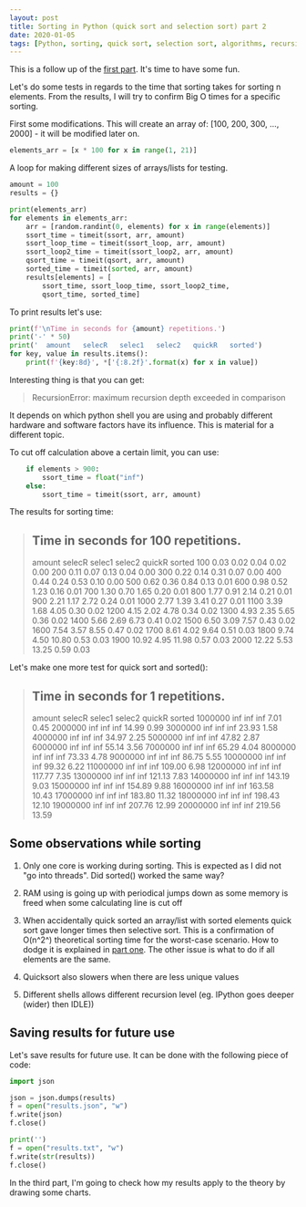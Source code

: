 ```yaml
---
layout: post
title: Sorting in Python (quick sort and selection sort) part 2 
date: 2020-01-05
tags: [Python, sorting, quick sort, selection sort, algorithms, recursion]
---
```


This is a follow up of the [first part](./sorting_with_python/). It's time to have some fun.

Let's do some tests in regards to the time that sorting takes for sorting n elements. From the results, I will try to confirm Big O times for a specific sorting.

First some modifications. This will create an array of: [100, 200, 300, ..., 2000] - it will be modified later on. 

```python
elements_arr = [x * 100 for x in range(1, 21)]
````

A loop for making different sizes of arrays/lists for testing.

```python
amount = 100
results = {}

print(elements_arr)
for elements in elements_arr:
	arr = [random.randint(0, elements) for x in range(elements)]
	ssort_time = timeit(ssort, arr, amount)
	ssort_loop_time = timeit(ssort_loop, arr, amount)
	ssort_loop2_time = timeit(ssort_loop2, arr, amount)
	qsort_time = timeit(qsort, arr, amount)
	sorted_time = timeit(sorted, arr, amount)
	results[elements] = [
		ssort_time, ssort_loop_time, ssort_loop2_time,
		qsort_time, sorted_time]
```

To print results let's use:

```python
print(f'\nTime in seconds for {amount} repetitions.')
print('-' * 50)
print('  amount   selecR   selec1   selec2   quickR   sorted')
for key, value in results.items():
	print(f'{key:8d}', *['{:8.2f}'.format(x) for x in value])
```

Interesting thing is that you can get:
> RecursionError: maximum recursion depth exceeded in comparison

It depends on which python shell you are using and probably different hardware and software factors have its influence. This is material for a different topic.

To cut off calculation above a certain limit, you can use:

```python
	if elements > 900:
		ssort_time = float("inf")
	else:
		ssort_time = timeit(ssort, arr, amount)
```

The results for sorting time:

> Time in seconds for 100 repetitions.
> --------------------------------------------------
>   amount   selecR   selec1   selec2   quickR   sorted
>      100     0.03     0.02     0.04     0.02     0.00
>      200     0.11     0.07     0.13     0.04     0.00
>      300     0.22     0.14     0.31     0.07     0.00
>      400     0.44     0.24     0.53     0.10     0.00
>      500     0.62     0.36     0.84     0.13     0.01
>      600     0.98     0.52     1.23     0.16     0.01
>      700     1.30     0.70     1.65     0.20     0.01
>      800     1.77     0.91     2.14     0.21     0.01
>      900     2.21     1.17     2.72     0.24     0.01
>     1000     2.77     1.39     3.41     0.27     0.01
>     1100     3.39     1.68     4.05     0.30     0.02
>     1200     4.15     2.02     4.78     0.34     0.02
>     1300     4.93     2.35     5.65     0.36     0.02
>     1400     5.66     2.69     6.73     0.41     0.02
>     1500     6.50     3.09     7.57     0.43     0.02
>     1600     7.54     3.57     8.55     0.47     0.02
>     1700     8.61     4.02     9.64     0.51     0.03
>     1800     9.74     4.50    10.80     0.53     0.03
>     1900    10.92     4.95    11.98     0.57     0.03
>     2000    12.22     5.53    13.25     0.59     0.03

Let's make one more test for quick sort and sorted():

> Time in seconds for 1 repetitions.
> --------------------------------------------------
>  amount   selecR   selec1   selec2   quickR   sorted
>  1000000      inf      inf      inf     7.01     0.45
>  2000000      inf      inf      inf    14.99     0.99
>  3000000      inf      inf      inf    23.93     1.58
>  4000000      inf      inf      inf    34.97     2.25
>  5000000      inf      inf      inf    47.82     2.87
>  6000000      inf      inf      inf    55.14     3.56
>  7000000      inf      inf      inf    65.29     4.04
>  8000000      inf      inf      inf    73.33     4.78
>  9000000      inf      inf      inf    86.75     5.55
> 10000000      inf      inf      inf    99.32     6.22
> 11000000      inf      inf      inf   109.00     6.98
> 12000000      inf      inf      inf   117.77     7.35
> 13000000      inf      inf      inf   121.13     7.83
> 14000000      inf      inf      inf   143.19     9.03
> 15000000      inf      inf      inf   154.89     9.88
> 16000000      inf      inf      inf   163.58    10.43
> 17000000      inf      inf      inf   183.80    11.32
> 18000000      inf      inf      inf   198.43    12.10
> 19000000      inf      inf      inf   207.76    12.99
> 20000000      inf      inf      inf   219.56    13.59

## Some observations while sorting

1. Only one core is working during sorting. This is expected as I did not "go into threads". Did sorted() worked the same way?

2. RAM using is going up with periodical jumps down as some memory is freed when some calculating line is cut off

3. When accidentally quick sorted an array/list with sorted elements quick sort gave longer times then selective sort. This is a confirmation of O(n^2^) theoretical sorting time for the worst-case scenario. How to dodge it is explained in [part one](../sorting_with_python/). The other issue is what to do if all elements are the same.

4. Quicksort also slowers when there are less unique values

5. Different shells allows different recursion level (eg. IPython goes deeper (wider) then IDLE))


## Saving results for future use

Let's save results for future use. It can be done with the following piece of code:

```python
import json

json = json.dumps(results)
f = open("results.json", "w")
f.write(json)
f.close()

print('')
f = open("results.txt", "w")
f.write(str(results))
f.close()
```

In the third part, I'm going to check how my results apply to the theory by drawing some charts.
